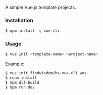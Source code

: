 
A simple Vue.js template projects.

### Installation

``` bash
$ npm install -g vue-cli
```

### Usage

``` bash
$ vue init <template-name> <project-name>
```

Example:

``` bash
$ vue init findwisdom/hx-vue-cli wms
$ cnpm install
$ npm dll-build
$ npm run dev
```

